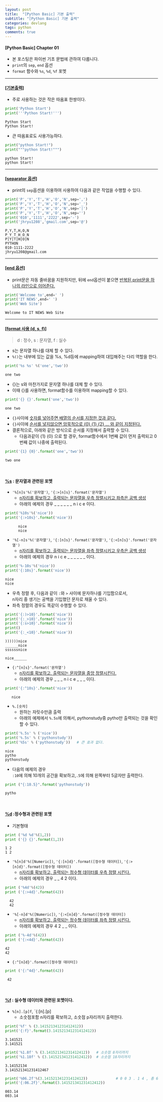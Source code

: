 ```yaml
---
layout: post
title:  "[Python Basic] 기본 출력"
subtitle: "[Python Basic] 기본 출력"
categories: devlang
tags: python
comments: true
---
```

#### [Python Basic] Chapter 01
-  본 포스팅은 파이썬 기초 문법에 관하여 다룹니다.
- `print`의 `sep`, `end` 옵션
- `format` 함수와 `%s`, `%d`, `%f` 포멧

---

#### <u>[기본출력]</u>
- 주로 사용하는 것은 작은 따옴표 한쌍이다.


```python
print('Python Start')
print('''Python Start!''')
```

    Python Start
    Python Start!
    

- 큰 따옴표로도 사용가능하다.


```python
print("python Start!")
print("""python Start!""")
```

    python Start!
    python Start!
    

---

#### <u>[separator 옵션]</u>
- print의 `sep`옵션을 이용하여 사용하여 다음과 같은 작업을 수행할 수 있다.


```python
print('P','Y','T','H','O','N',sep=',')
print('P','Y','T','H','O','N',sep='_')
print('P','Y','T','H','O','N',sep='|')
print('P','Y','T','H','O','N',sep='')
print('010','1111','2222',sep='-')
print('jhryu1208','gmail.com',sep='@')
```

    P,Y,T,H,O,N
    P_Y_T_H_O_N
    P|Y|T|H|O|N
    PYTHON
    010-1111-2222
    jhryu1208@gmail.com
    

---

#### <u>[end 옵션]</u>
- print문은 자동 줄바꿈을 지원하지만, 뒤에 `end`옵션이 붙으면  <u>반복된 print문을 하나의 라인으로 이어준다.</u>


```python
print('Welcome to',end=' ')
print('IT NEWS',end=' ')
print('Web Site')
```

    Welcome to IT NEWS Web Site
    

---

#### <u>[format 사용 (d, s, f)]</u>
> d : 정수, s : 문자열, f : 실수


- s는 문자열 하나를 대체 할 수 있다.
- `%()`는 내부에 있는 값을 %s, %d등에 mapping하여 대입해주는 다리 역할을 한다.


```python
print('%s %s' %('one','two'))
```

    one two
    

- {}는 s와 마찬가지로 문자열 하나를 대체 할 수 있다.
- 이때 {}를 사용하면, format함수를 이용하여 mapping할 수 있다.


```python
print('{} {}'.format('one','two'))
```

    one two
    

- `{}`사이에 <u>숫자를 넣어주면 배열의 순서를 지정한 것과 같다.</u>
- `{}`사이에 <u>순서를 넣지않으면 암묵적으로 {0} {1} {2} ... 와 같이 지정된다.</u>
- 결론적으로, 아래와 같은 방식으로 순서를 지정해서 출력할 수 있다.
    - 다음과같이 {1} {0} 으로 할 경우, format함수에서 1번째 값이 먼저 출력되고 0번째 값이 나중에 출력된다.


```python
print('{1} {0}'.format('one','two'))
```

    two one
    

<br>

#### <u>%s</u> : 문자열과 관련된 포멧

- `'%[n]s'%('문자열')`, `'{:>[n]s}'.format('문자열')`
    - <u>n자리를 확보하고, 출력되는 문자열을 우측 정렬시키고 좌측은 공백 생성</u>
    - 아래의 예제의 경우 _ _ _ _ _ _ n i c e 이다.


```python
print('%10s'%('nice'))
print('{:>10s}'.format('nice'))
```

          nice
          nice
    

- `'%[-n]s'%('문자열')`, `'{:[n]s}'.format('문자열')`, `'{:<[n]s}'.format('문자열')`
    - <u>n자리를 확보하고, 출력되는 문자열을 좌측 정렬시키고 우측은 공백 생성</u>
    - 아래의 예제의 경우  n i c e _ _ _ _ _ _ 이다.


```python
print('%-10s'%('nice'))
print('{:10s}'.format('nice'))
```

    nice      
    nice      
    

- 우측 정렬 후, 다음과 같이 `:`와 `>` 사이에 문자하나를 기입함으로서,<br> n자리 중 생기는 공백을 기입했던 문자로 채울 수 있다.
- 좌측 정렬의 경우도 똑같이 수행할 수 있다.


```python
print('{:)>10}'.format('nice'))
print('{:_>10}'.format('nice'))
print('{:s>10}'.format('nice'))
print()
print('{:_<10}'.format('nice'))
```

    ))))))nice
    ______nice
    ssssssnice
    
    nice______
    

- `{:^[n]s}'.format('문자열')`
    - <u>n자리를 확보하고, 출력되는 문자열을 중앙 정렬시킨다.</u>
    - 아래의 예제의 경우  _ _ _ n i c e _ _ _  이다.


```python
print('{:^10s}'.format('nice'))
```

       nice   
    

- `%.[숫자]`
    - 원하는 자릿수만큼 출력
    - 아래의 예제에서 `%.5s`에 의해서, pythonstudy중 pytho만 출력되는 것을 확인할 수 있다.


```python
print('%.5s' % ('nice'))
print('%.5s' % ('pythonstudy'))
print('%5s' % ('pythonstudy'))   # 큰 효과 없다.
```

    nice
    pytho
    pythonstudy
    

- 다음의 예제의 경우<br>`:10`에 의해 10개의 공간을 확보하고,`.5`에 의해 왼쪽부터 5글자만 출력한다. 


```python
print ("{:10.5}".format('pythonstudy'))
```

    pytho     
    

<br>

#### <u>%d</u> :정수형과 관련된 포멧

- 기본형태


```python
print ('%d %d'%(1,2))
print ('{} {}'.format(1,2))
```

    1 2
    1 2
    

- `'%[n]d'%([Numeric])`, `'{:[n]d}'.format([정수형 데이터])`, `'{:>[n]d}'.format([정수형 데이터])`
    - <u>n자리를 확보하고, 출력되는 정수형 데이터를 우측 정렬 시킨다.</u>
    - 아래의 예제의 경우 _ _ 4 2 이다.


```python
print ('%4d'%(42))
print ('{:>4d}'.format(42))
```

      42
      42
    

- `'%[-n]d'%([Numeric])`, `'{:<[n]d}'.format([정수형 데이터])`
    - <u>n자리를 확보하고, 출력되는 정수형 데이터를 좌측 정렬 시킨다.</u>
    - 아래의 예제의 경우 4 2 _ _  이다.


```python
print ('%-4d'%(42))
print ('{:<4d}'.format(42))
```

    42  
    42  
    

- `{:^[n]d}'.format([정수형 데이터])`


```python
print ('{:^4d}'.format(42))
```

     42 
    

<br>

#### <u>%f</u> : 실수형 데이터와 관련된 포멧이다.

- `%[n].[p]f`, `{:[n].[p]
    - 소숫점포함 n자리를 확보하고, 소숫점 p자리까지 출력한다.


```python
print('%f' % (3.141521341231412412))
print('{:f}'.format(3.141521341231412412))
```

    3.141521
    3.141521
    


```python
print('%1.8f' % (3.141521341231412412))   # 소숫점 8자리까지
print('%1.18f' % (3.141521341231412412))  # 소숫점 18자리까지
```

    3.14152134
    3.141521341231412467
    


```python
print('%06.2f'%(3.141521341231412412))             # 0 0 3 . 1 4 , 총 6자리 중에서 소숫점 2자리까지
print('{:06.2f}'.format(3.141521341231412412))
```

    003.14
    003.14
    

